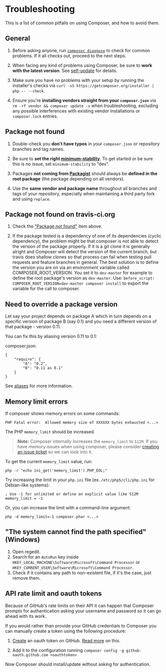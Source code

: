 <!--
    tagline: Solving problems
-->
# Troubleshooting

This is a list of common pitfalls on using Composer, and how to avoid them.

## General

1. Before asking anyone, run [`composer diagnose`](../03-cli.md#diagnose) to check
   for common problems. If it all checks out, proceed to the next steps.

2. When facing any kind of problems using Composer, be sure to **work with the
   latest version**. See [self-update](../03-cli.md#self-update) for details.

3. Make sure you have no problems with your setup by running the installer's
   checks via `curl -sS https://getcomposer.org/installer | php -- --check`.

4. Ensure you're **installing vendors straight from your `composer.json`** via
   `rm -rf vendor && composer update -v` when troubleshooting, excluding any
   possible interferences with existing vendor installations or `composer.lock`
   entries.

## Package not found

1. Double-check you **don't have typos** in your `composer.json` or repository
   branches and tag names.

2. Be sure to **set the right
   [minimum-stability](../04-schema.md#minimum-stability)**. To get started or be
   sure this is no issue, set `minimum-stability` to "dev".

3. Packages **not coming from [Packagist](https://packagist.org/)** should
   always be **defined in the root package** (the package depending on all
   vendors).

4. Use the **same vendor and package name** throughout all branches and tags of
   your repository, especially when maintaining a third party fork and using
   `replace`.

## Package not found on travis-ci.org

1. Check the ["Package not found"](#package-not-found) item above.

2. If the package tested is a dependency of one of its dependencies (cyclic
   dependency), the problem might be that composer is not able to detect the version
   of the package properly. If it is a git clone it is generally alright and Composer
   will detect the version of the current branch, but travis does shallow clones so
   that process can fail when testing pull requests and feature branches in general.
   The best solution is to define the version you are on via an environment variable
   called COMPOSER_ROOT_VERSION. You set it to `dev-master` for example to define
   the root package's version as `dev-master`.
   Use: `before_script: COMPOSER_ROOT_VERSION=dev-master composer install` to export
   the variable for the call to composer.

## Need to override a package version

Let say your project depends on package A which in turn depends on a specific
version of package B (say 0.1) and you need a different version of that
package - version 0.11.

You can fix this by aliasing version 0.11 to 0.1:

composer.json:

    {
        "require": {
            "A": "0.2",
            "B": "0.11 as 0.1"
        }
    }

See [aliases](aliases.md) for more information.

## Memory limit errors

If composer shows memory errors on some commands:

    PHP Fatal error:  Allowed memory size of XXXXXX bytes exhausted <...>

The PHP `memory_limit` should be increased.

> **Note:** Composer internally increases the `memory_limit` to `512M`.
> If you have memory issues when using composer, please consider [creating
> an issue ticket](https://github.com/composer/composer/issues) so we can look into it.

To get the current `memory_limit` value, run:

    php -r "echo ini_get('memory_limit').PHP_EOL;"

Try increasing the limit in your `php.ini` file (ex. `/etc/php5/cli/php.ini` for
Debian-like systems):

    ; Use -1 for unlimited or define an explicit value like 512M
    memory_limit = -1

Or, you can increase the limit with a command-line argument:

    php -d memory_limit=-1 composer.phar <...>

## "The system cannot find the path specified" (Windows)

1. Open regedit.
2. Search for an ```AutoRun``` key inside ```HKEY_LOCAL_MACHINE\Software\Microsoft\Command Processor```
   or ```HKEY_CURRENT_USER\Software\Microsoft\Command Processor```.
3. Check if it contains any path to non-existent file, if it's the case, just remove them.

## API rate limit and oauth tokens

Because of GitHub's rate limits on their API it can happen that Composer prompts
for authentication asking your username and password so it can go ahead with its work.

If you would rather than provide your GitHub credentials to Composer you can
manually create a token using the following procedure:

1. [Create](https://github.com/settings/applications) an oauth token on GitHub.
[Read more](https://github.com/blog/1509-personal-api-tokens) on this.

2. Add it to the configuration running `composer config -g github-oauth.github.com <oauthtoken>`

Now Composer should install/update without asking for authentication.

